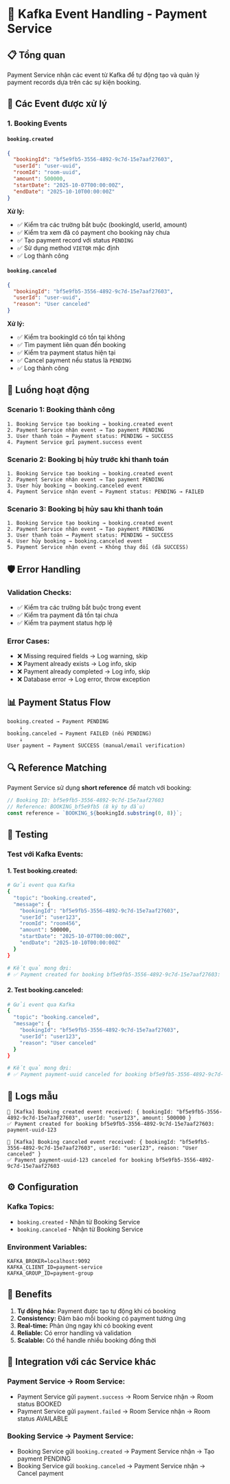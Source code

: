 # 🔄 Kafka Event Handling - Payment Service

## 📋 Tổng quan

Payment Service nhận các event từ Kafka để tự động tạo và quản lý payment records dựa trên các sự kiện booking.

## 🎯 Các Event được xử lý

### **1. Booking Events**

#### **`booking.created`**
```json
{
  "bookingId": "bf5e9fb5-3556-4892-9c7d-15e7aaf27603",
  "userId": "user-uuid",
  "roomId": "room-uuid",
  "amount": 500000,
  "startDate": "2025-10-07T00:00:00Z",
  "endDate": "2025-10-10T00:00:00Z"
}
```

**Xử lý:**
- ✅ Kiểm tra các trường bắt buộc (bookingId, userId, amount)
- ✅ Kiểm tra xem đã có payment cho booking này chưa
- ✅ Tạo payment record với status `PENDING`
- ✅ Sử dụng method `VIETQR` mặc định
- ✅ Log thành công

#### **`booking.canceled`**
```json
{
  "bookingId": "bf5e9fb5-3556-4892-9c7d-15e7aaf27603",
  "userId": "user-uuid",
  "reason": "User canceled"
}
```

**Xử lý:**
- ✅ Kiểm tra bookingId có tồn tại không
- ✅ Tìm payment liên quan đến booking
- ✅ Kiểm tra payment status hiện tại
- ✅ Cancel payment nếu status là `PENDING`
- ✅ Log thành công

## 🔄 Luồng hoạt động

### **Scenario 1: Booking thành công**
```
1. Booking Service tạo booking → booking.created event
2. Payment Service nhận event → Tạo payment PENDING
3. User thanh toán → Payment status: PENDING → SUCCESS
4. Payment Service gửi payment.success event
```

### **Scenario 2: Booking bị hủy trước khi thanh toán**
```
1. Booking Service tạo booking → booking.created event
2. Payment Service nhận event → Tạo payment PENDING
3. User hủy booking → booking.canceled event
4. Payment Service nhận event → Payment status: PENDING → FAILED
```

### **Scenario 3: Booking bị hủy sau khi thanh toán**
```
1. Booking Service tạo booking → booking.created event
2. Payment Service nhận event → Tạo payment PENDING
3. User thanh toán → Payment status: PENDING → SUCCESS
4. User hủy booking → booking.canceled event
5. Payment Service nhận event → Không thay đổi (đã SUCCESS)
```

## 🛡️ Error Handling

### **Validation Checks:**
- ✅ Kiểm tra các trường bắt buộc trong event
- ✅ Kiểm tra payment đã tồn tại chưa
- ✅ Kiểm tra payment status hợp lệ

### **Error Cases:**
- ❌ Missing required fields → Log warning, skip
- ❌ Payment already exists → Log info, skip
- ❌ Payment already completed → Log info, skip
- ❌ Database error → Log error, throw exception

## 📊 Payment Status Flow

```
booking.created → Payment PENDING
    ↓
booking.canceled → Payment FAILED (nếu PENDING)
    ↓
User payment → Payment SUCCESS (manual/email verification)
```

## 🔍 Reference Matching

Payment Service sử dụng **short reference** để match với booking:

```typescript
// Booking ID: bf5e9fb5-3556-4892-9c7d-15e7aaf27603
// Reference: BOOKING_bf5e9fb5 (8 ký tự đầu)
const reference = `BOOKING_${bookingId.substring(0, 8)}`;
```

## 🧪 Testing

### **Test với Kafka Events:**

#### **1. Test booking.created:**
```bash
# Gửi event qua Kafka
{
  "topic": "booking.created",
  "message": {
    "bookingId": "bf5e9fb5-3556-4892-9c7d-15e7aaf27603",
    "userId": "user123",
    "roomId": "room456",
    "amount": 500000,
    "startDate": "2025-10-07T00:00:00Z",
    "endDate": "2025-10-10T00:00:00Z"
  }
}

# Kết quả mong đợi:
# ✅ Payment created for booking bf5e9fb5-3556-4892-9c7d-15e7aaf27603: payment-uuid
```

#### **2. Test booking.canceled:**
```bash
# Gửi event qua Kafka
{
  "topic": "booking.canceled", 
  "message": {
    "bookingId": "bf5e9fb5-3556-4892-9c7d-15e7aaf27603",
    "userId": "user123",
    "reason": "User canceled"
  }
}

# Kết quả mong đợi:
# ✅ Payment payment-uuid canceled for booking bf5e9fb5-3556-4892-9c7d-15e7aaf27603
```

## 📝 Logs mẫu

```
📩 [Kafka] Booking created event received: { bookingId: "bf5e9fb5-3556-4892-9c7d-15e7aaf27603", userId: "user123", amount: 500000 }
✅ Payment created for booking bf5e9fb5-3556-4892-9c7d-15e7aaf27603: payment-uuid-123

📩 [Kafka] Booking canceled event received: { bookingId: "bf5e9fb5-3556-4892-9c7d-15e7aaf27603", userId: "user123", reason: "User canceled" }
✅ Payment payment-uuid-123 canceled for booking bf5e9fb5-3556-4892-9c7d-15e7aaf27603
```

## ⚙️ Configuration

### **Kafka Topics:**
- `booking.created` - Nhận từ Booking Service
- `booking.canceled` - Nhận từ Booking Service

### **Environment Variables:**
```env
KAFKA_BROKER=localhost:9092
KAFKA_CLIENT_ID=payment-service
KAFKA_GROUP_ID=payment-group
```

## 🚀 Benefits

1. **Tự động hóa:** Payment được tạo tự động khi có booking
2. **Consistency:** Đảm bảo mỗi booking có payment tương ứng
3. **Real-time:** Phản ứng ngay khi có booking event
4. **Reliable:** Có error handling và validation
5. **Scalable:** Có thể handle nhiều booking đồng thời

## 🔄 Integration với các Service khác

### **Payment Service → Room Service:**
- Payment Service gửi `payment.success` → Room Service nhận → Room status BOOKED
- Payment Service gửi `payment.failed` → Room Service nhận → Room status AVAILABLE

### **Booking Service → Payment Service:**
- Booking Service gửi `booking.created` → Payment Service nhận → Tạo payment PENDING
- Booking Service gửi `booking.canceled` → Payment Service nhận → Cancel payment

